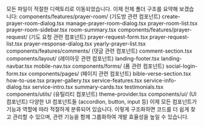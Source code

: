 모든 파일이 적절한 디렉토리로 이동되었습니다. 이제 전체 폴더 구조를 요약해 보겠습니다:
components/features/prayer-room/ (기도방 관련 컴포넌트)
create-prayer-room-dialog.tsx
manage-prayer-room-dialog.tsx
prayer-room-list.tsx
prayer-room-sidebar.tsx
room-summary.tsx
components/features/prayer-request/ (기도 요청 관련 컴포넌트)
prayer-request-form.tsx
prayer-request-list.tsx
prayer-response-dialog.tsx
yearly-prayer-list.tsx
components/features/comments/ (댓글 관련 컴포넌트)
comment-section.tsx
components/layout/ (레이아웃 관련 컴포넌트)
landing-footer.tsx
landing-navbar.tsx
mobile-nav.tsx
components/forms/ (폼 관련 컴포넌트)
social-login-form.tsx
components/pages/ (페이지 관련 컴포넌트)
bible-verse-section.tsx
how-to-use.tsx
prayer-gallery.tsx
service-features.tsx
service-info-dialog.tsx
service-intro.tsx
summary-cards.tsx
testimonials.tsx
components/utils/ (유틸리티 컴포넌트)
theme-provider.tsx
components/ui/ (UI 컴포넌트)
다양한 UI 컴포넌트들 (accordion, button, input 등)
이제 모든 컴포넌트가 기능과 역할에 따라 적절하게 분류되어 있습니다. 이렇게 구조화하면 코드를 더 쉽게 찾고 관리할 수 있으며, 관련 기능을 함께 그룹화하여 개발 효율성을 높일 수 있습니다.


